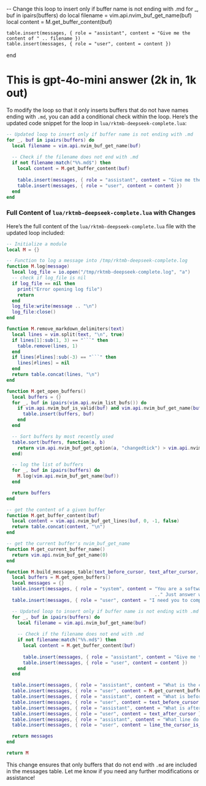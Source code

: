   -- Change this loop to insert only if buffer name is not ending with .md
  for _, buf in ipairs(buffers) do
    local filename = vim.api.nvim_buf_get_name(buf)
    local content = M.get_buffer_content(buf)
    
    table.insert(messages, { role = "assistant", content = "Give me the content of " .. filename })
    table.insert(messages, { role = "user", content = content })
  end



# This is gpt-4o-mini answer (2k in, 1k out)

To modify the loop so that it only inserts buffers that do not have names ending with `.md`, you can add a conditional check within the loop. Here’s the updated code snippet for the loop in `lua/rktmb-deepseek-complete.lua`:

```lua
-- Updated loop to insert only if buffer name is not ending with .md
for _, buf in ipairs(buffers) do
  local filename = vim.api.nvim_buf_get_name(buf)
  
  -- Check if the filename does not end with .md
  if not filename:match("%%.md$") then
    local content = M.get_buffer_content(buf)
    
    table.insert(messages, { role = "assistant", content = "Give me the content of " .. filename })
    table.insert(messages, { role = "user", content = content })
  end
end
```

### Full Content of `lua/rktmb-deepseek-complete.lua` with Changes

Here’s the full content of the `lua/rktmb-deepseek-complete.lua` file with the updated loop included:

```lua
-- Initialize a module
local M = {}

-- Function to log a message into /tmp/rktmb-deepseek-complete.log
function M.log(message)
  local log_file = io.open("/tmp/rktmb-deepseek-complete.log", "a")
  -- check if log_file is nil
  if log_file == nil then
    print("Error opening log file")
    return
  end
  log_file:write(message .. "\n")
  log_file:close()
end

function M.remove_markdown_delimiters(text)
  local lines = vim.split(text, "\n", true)
  if lines[1]:sub(1, 3) == "```" then
    table.remove(lines, 1)
  end
  if lines[#lines]:sub(-3) == "```" then
    lines[#lines] = nil
  end
  return table.concat(lines, "\n")
end

function M.get_open_buffers()
  local buffers = {}
  for _, buf in ipairs(vim.api.nvim_list_bufs()) do
    if vim.api.nvim_buf_is_valid(buf) and vim.api.nvim_buf_get_name(buf) ~= "" then
      table.insert(buffers, buf)
    end
  end

  -- Sort buffers by most recently used
  table.sort(buffers, function(a, b)
    return vim.api.nvim_buf_get_option(a, "changedtick") > vim.api.nvim_buf_get_option(b, "changedtick")
  end)

  -- log the list of buffers
  for _, buf in ipairs(buffers) do
    M.log(vim.api.nvim_buf_get_name(buf))
  end

  return buffers
end

-- get the content of a given buffer
function M.get_buffer_content(buf)
  local content = vim.api.nvim_buf_get_lines(buf, 0, -1, false)
  return table.concat(content, "\n")
end

-- get the current buffer's nvim_buf_get_name
function M.get_current_buffer_name()
  return vim.api.nvim_buf_get_name(0)
end

function M.build_messages_table(text_before_cursor, text_after_cursor, line_the_cursor_is_on)
  local buffers = M.get_open_buffers()
  local messages = {}
  table.insert(messages, { role = "system", content = "You are a software developer assistant that will complete code based on the context provided."
                                                      .." Just answer with indented raw code, NO explanations, NO markdown formatting." })
  table.insert(messages, { role = "user", content = "I need you to complete code." })

  -- Updated loop to insert only if buffer name is not ending with .md
  for _, buf in ipairs(buffers) do
    local filename = vim.api.nvim_buf_get_name(buf)
    
    -- Check if the filename does not end with .md
    if not filename:match("%%.md$") then
      local content = M.get_buffer_content(buf)
      
      table.insert(messages, { role = "assistant", content = "Give me the content of " .. filename })
      table.insert(messages, { role = "user", content = content })
    end
  end

  table.insert(messages, { role = "assistant", content = "What is the current buffer?" })
  table.insert(messages, { role = "user", content = M.get_current_buffer_name() })
  table.insert(messages, { role = "assistant", content = "What is before the cursor?" })
  table.insert(messages, { role = "user", content = text_before_cursor })
  table.insert(messages, { role = "assistant", content = "What is after the cursor?" })
  table.insert(messages, { role = "user", content = text_after_cursor })
  table.insert(messages, { role = "assistant", content = "What line do you want me to continue?" })
  table.insert(messages, { role = "user", content = line_the_cursor_is_on })

  return messages
end

return M
```

This change ensures that only buffers that do not end with `.md` are included in the messages table. Let me know if you need any further modifications or assistance!

